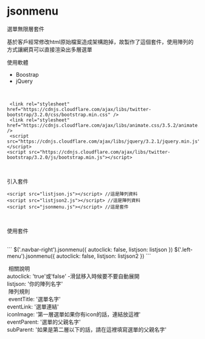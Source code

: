 # jsonmenu
選單無限層套件

基於客戶經常修改html原始檔案造成架構跑掉，故製作了這個套件，使用陣列的方式讓網頁可以直接渲染出多層選單

使用軟體
<br>
<ul>
    <li>Boostrap</li>
    <li>jQuery</li>
</ul>
<br>

```
 <link rel="stylesheet" href="https://cdnjs.cloudflare.com/ajax/libs/twitter-bootstrap/3.2.0/css/bootstrap.min.css" />
 <link rel="stylesheet" href="https://cdnjs.cloudflare.com/ajax/libs/animate.css/3.5.2/animate.min.css" />
 <script src="https://cdnjs.cloudflare.com/ajax/libs/jquery/3.2.1/jquery.min.js"></script>
<script src="https://cdnjs.cloudflare.com/ajax/libs/twitter-bootstrap/3.2.0/js/bootstrap.min.js"></script>
```

<br>

引入套件
```
<script src="listjson.js"></script> //這是陣列資料
<script src="listjson2.js"></script> //這是陣列資料
<script src="jsonmenu.js"></script> //這是套件
```
<br>

使用套件

<br>
```
 $('.navbar-right').jsonmenu({
      autoclick: false,
      listjson: listjson
  })
  $('.left-menu').jsonmenu({
      autoclick: false,
      listjson: listjson2
  })
  ```
  
  <br>
  
  相關說明
  <br>
  autoclick: 'true'或'false' -滑鼠移入時候要不要自動展開
  <br>
  listjson: '你的陣列名字'
  
  <br>
  陣列規則
  <br>
  eventTitle: '選單名字'
  <br>
  eventLink: '選單連結'
  <br>
  iconImage: '第一層選單如果你有icon的話，連結放這裡'
  <br>
  eventParent: '選單的父親名字'
  <br>
  subParent: '如果是第二層以下的話，請在這裡填寫選單的父親名字'
  
